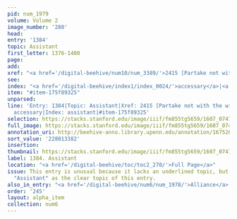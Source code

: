 ```yaml
---
pid: num_1979
volume: Volume 2
image_number: '280'
head:
entry: '1384'
topic: Assistant
first_letter: 1376-1400
page:
add:
xref: "<a href='/digital-beehive/num10/num_3389/'>2415 [Partake not with the wicked]</a>"
see:
index: "<a href='/digital-beehive/index1/index_0024/'>accessary</a>|<a href='/digital-beehive/index1/index_0226/'>assistant</a>"
item: "#item-175f89325"
unparsed:
line: 'Entry: 1384|Topic: Assistant|Xref: 2415 [Partake not with the wicked]|Index:
  accessary|Index: assistant|#item-175f89325'
selection: https://stacks.stanford.edu/image/iiif/fm855tg5659/1607_0747/881,3382,2791,402/full/0/default.jpg
full_image: https://stacks.stanford.edu/image/iiif/fm855tg5659/1607_0747/full/full/0/default.jpg
annotation_uri: http://beehive-anno.library.upenn.edu/annotation/1675264860117
sort_value: '228013382'
insertion:
thumbnail: https://stacks.stanford.edu/image/iiif/fm855tg5659/1607_0747/881,3382,600,180/250,/0/default.jpg
label: 1384. Assistant
location: "<a href='/digital-beehive/toc/toc2_270/'>Full Page</a>"
issue: This entry is unusual because it lacks an underlined topic, but we have listed
  "Assistant" as the clear topic of this entry.
also_in_entry: "<a href='/digital-beehive/num6/num_1978/'>Alliance</a>|<a href='/digital-beehive/num6/num_1980/'>Satyr</a>"
order: '245'
layout: alpha_item
collection: num6
---
```

